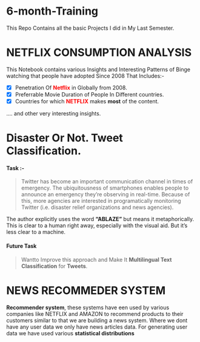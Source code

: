 # 6-month-Training
This Repo Contains all the  basic Projects  I did in My Last Semester.

#  NETFLIX CONSUMPTION ANALYSIS 


This Notebook contains various Insights and Interesting Patterns of Binge watching that people have adopted
Since 2008 That Includes:-
- [x] Penetration Of <font color="red">**Netflix**</font> in Globally from 2008.
- [x] Preferrable Movie Duration of People In Different countries.
- [x] Countries for which <font color="red">**NETFLIX**</font> makes **most** of the content.

.... and other very interesting insights.






#  Disaster Or Not. Tweet Classification.
#### Task :-

> Twitter has become an important communication channel in times of emergency.
> The ubiquitousness of smartphones enables people to announce an emergency they’re observing in real-time. Because of this,  more agencies are interested in programatically monitoring Twitter (i.e. disaster relief organizations and news agencies).


The author explicitly uses the word **“ABLAZE”** but means it metaphorically. This is clear to a human right away, especially with the visual aid. But it’s less clear to a machine.



#### **Future Task**
> Wantto Improve this approach and Make It **Multilingual Text Classification** for **Tweets**.


# NEWS RECOMMEDER SYSTEM


**Recommender system**, these systems have een used by various companies like NETFLIX and AMAZON to recommend products to their customers similar to that we are building a news system.
Where we dont have any user data we only have news articles data.
For generating user data we have used various **statistical distributions**

